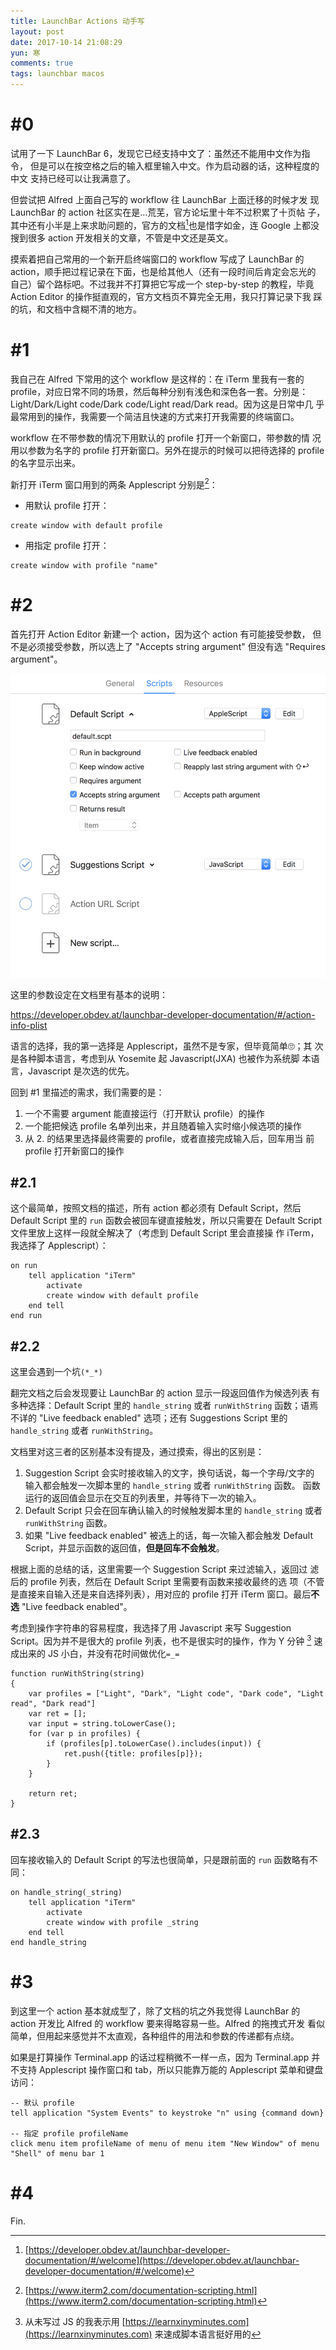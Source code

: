 ```yaml
---
title: LaunchBar Actions 动手写
layout: post
date: 2017-10-14 21:08:29
yun: 寒
comments: true
tags: launchbar macos
---
```


# #0
试用了一下 LaunchBar 6，发现它已经支持中文了：虽然还不能用中文作为指令，
但是可以在按空格之后的输入框里输入中文。作为启动器的话，这种程度的中文
支持已经可以让我满意了。

但尝试把 Alfred 上面自己写的 workflow 往 LaunchBar 上面迁移的时候才发
现 LaunchBar 的 action 社区实在是…荒芜，官方论坛里十年不过积累了十页帖
子，其中还有小半是上来求助问题的，官方的文档[^1]也是惜字如金，连
Google 上都没搜到很多 action 开发相关的文章，不管是中文还是英文。

摸索着把自己常用的一个新开启终端窗口的 workflow 写成了 LaunchBar 的
action，顺手把过程记录在下面，也是给其他人（还有一段时间后肯定会忘光的
自己）留个路标吧。不过我并不打算把它写成一个 step-by-step 的教程，毕竟
Action Editor 的操作挺直观的，官方文档页不算完全无用，我只打算记录下我
踩的坑，和文档中含糊不清的地方。

# #1
我自己在 Alfred 下常用的这个 workflow 是这样的：在 iTerm 里我有一套的
profile，对应日常不同的场景，然后每种分别有浅色和深色各一套。分别是：
Light/Dark/Light code/Dark code/Light read/Dark read。因为这是日常中几
乎最常用到的操作，我需要一个简洁且快速的方式来打开我需要的终端窗口。

workflow 在不带参数的情况下用默认的 profile 打开一个新窗口，带参数的情
况用以参数为名字的 profile 打开新窗口。另外在提示的时候可以把待选择的
profile 的名字显示出来。

新打开 iTerm 窗口用到的两条 Applescript 分别是[^2]：

- 用默认 profile 打开：
```
create window with default profile
```

- 用指定 profile 打开：
```
create window with profile "name"
```

# #2
首先打开 Action Editor 新建一个 action，因为这个 action 有可能接受参数，
但不是必须接受参数，所以选上了 "Accepts string argument" 但没有选
"Requires argument"。

![](/content/images/2017/10/launchbar-action-options.png)

这里的参数设定在文档里有基本的说明：

https://developer.obdev.at/launchbar-developer-documentation/#/action-info-plist

语言的选择，我的第一选择是 Applescript，虽然不是专家，但毕竟简单🙄；其
次是各种脚本语言，考虑到从 Yosemite 起 Javascript(JXA) 也被作为系统脚
本语言，Javascript 是次选的优先。

回到 #1 里描述的需求，我们需要的是：

1. 一个不需要 argument 能直接运行（打开默认 profile）的操作
2. 一个能把候选 profile 名单列出来，并且随着输入实时缩小候选项的操作
3. 从 2. 的结果里选择最终需要的 profile，或者直接完成输入后，回车用当
   前 profile 打开新窗口的操作
   
## #2.1
这个最简单，按照文档的描述，所有 action 都必须有 Default Script，然后
Default Script 里的 `run` 函数会被回车键直接触发，所以只需要在 Default
Script 文件里放上这样一段就全解决了（考虑到 Default Script 里会直接操
作 iTerm，我选择了 Applescript）：

```
on run
	tell application "iTerm"
		activate
		create window with default profile
	end tell
end run
```

## #2.2
这里会遇到一个坑`(*_*)`

翻完文档之后会发现要让 LaunchBar 的 action 显示一段返回值作为候选列表
有多种选择：Default Script 里的 `handle_string` 或者 `runWithString`
函数；语焉不详的 "Live feedback enabled" 选项；还有 Suggestions Script
里的 `handle_string` 或者 `runWithString`。

文档里对这三者的区别基本没有提及，通过摸索，得出的区别是：

1. Suggestion Script 会实时接收输入的文字，换句话说，每一个字母/文字的
   输入都会触发一次脚本里的 `handle_string` 或者 `runWithString` 函数。
   函数运行的返回值会显示在交互的列表里，并等待下一次的输入。
2. Default Script 只会在回车确认输入的时候触发脚本里的 `handle_string`
   或者 `runWithString` 函数。
3. 如果 "Live feedback enabled" 被选上的话，每一次输入都会触发 Default
   Script，并显示函数的返回值，**但是回车不会触发**。

根据上面的总结的话，这里需要一个 Suggestion Script 来过滤输入，返回过
滤后的 profile 列表，然后在 Default Script 里需要有函数来接收最终的选
项（不管是直接来自输入还是来自选择列表），用对应的 profile 打开 iTerm
窗口。最后**不选** "Live feedback enabled"。

考虑到操作字符串的容易程度，我选择了用 Javascript 来写 Suggestion
Script。因为并不是很大的 profile 列表，也不是很实时的操作，作为 Y 分钟
[^3] 速成出来的 JS 小白，并没有花时间做优化`=_=`

```
function runWithString(string)
{
    var profiles = ["Light", "Dark", "Light code", "Dark code", "Light read", "Dark read"]
    var ret = [];
    var input = string.toLowerCase();
    for (var p in profiles) {
        if (profiles[p].toLowerCase().includes(input)) {
            ret.push({title: profiles[p]});
        }
    }
    
    return ret;
}
```

## #2.3
回车接收输入的 Default Script 的写法也很简单，只是跟前面的 `run` 函数略有不同：

```
on handle_string(_string)
	tell application "iTerm"
		activate
		create window with profile _string
	end tell
end handle_string
```

# #3
到这里一个 action 基本就成型了，除了文档的坑之外我觉得 LaunchBar 的
action 开发比 Alfred 的 workflow 要来得略容易一些。Alfred 的拖拽式开发
看似简单，但用起来感觉并不太直观，各种组件的用法和参数的传递都有点绕。

如果是打算操作 Terminal.app 的话过程稍微不一样一点，因为 Terminal.app 并不支持 Applescript 操作窗口和 tab，所以只能靠万能的 Applescript 菜单和键盘访问：
```
-- 默认 profile
tell application "System Events" to keystroke "n" using {command down}

-- 指定 profile profileName
click menu item profileName of menu of menu item "New Window" of menu "Shell" of menu bar 1
```

# #4
Fin.

[^1]: [https://developer.obdev.at/launchbar-developer-documentation/#/welcome](https://developer.obdev.at/launchbar-developer-documentation/#/welcome)
[^2]: [https://www.iterm2.com/documentation-scripting.html](https://www.iterm2.com/documentation-scripting.html)
[^3]: 从未写过 JS 的我表示用 [https://learnxinyminutes.com](https://learnxinyminutes.com) 来速成脚本语言挺好用的
